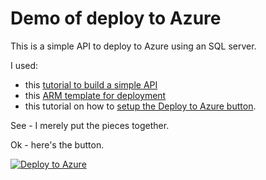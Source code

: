 # Demo of deploy to Azure

This is a simple API to deploy to Azure using an SQL server.

I used:

- this [tutorial to build a simple API](https://www.youtube.com/watch?v=Fbf_ua2t6v4)
- this [ARM template for deployment](https://azure.microsoft.com/en-in/resources/templates/web-app-sql-database/)
- this tutorial on how to [setup the Deploy to Azure button](https://docs.microsoft.com/en-us/azure/azure-resource-manager/templates/deploy-to-azure-button).

See - I merely put the pieces together.

Ok - here's the button.

[![Deploy to Azure](https://aka.ms/deploytoazurebutton)](https://portal.azure.com/#create/Microsoft.Template/uri/https%3A%2F%2Fraw.githubusercontent.com%2Fmarcusoftnet%2Fdemo-deploybutton%2Fmain%2Fazuredeploy.json)
